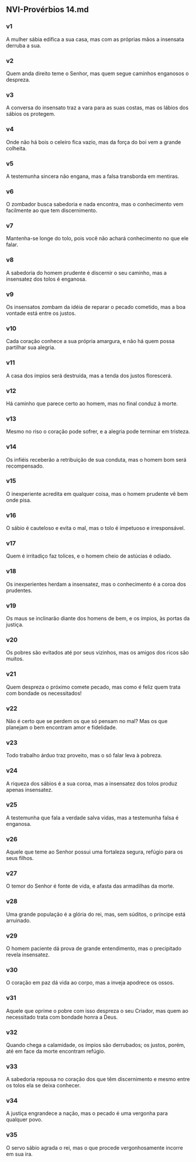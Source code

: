 ## NVI-Provérbios 14.md
### v1
 A mulher sábia edifica a sua casa, mas com as próprias mãos a insensata derruba a sua.
### v2
 Quem anda direito teme o Senhor, mas quem segue caminhos enganosos o despreza.
### v3
 A conversa do insensato traz a vara para as suas costas, mas os lábios dos sábios os protegem.
### v4
 Onde não há bois o celeiro fica vazio, mas da força do boi vem a grande colheita.
### v5
 A testemunha sincera não engana, mas a falsa transborda em mentiras.
### v6
 O zombador busca sabedoria e nada encontra, mas o conhecimento vem facilmente ao que tem discernimento.
### v7
 Mantenha-se longe do tolo, pois você não achará conhecimento no que ele falar.
### v8
 A sabedoria do homem prudente é discernir o seu caminho, mas a insensatez dos tolos é enganosa.
### v9
 Os insensatos zombam da idéia de reparar o pecado cometido, mas a boa vontade está entre os justos.
### v10
 Cada coração conhece a sua própria amargura, e não há quem possa partilhar sua alegria.
### v11
 A casa dos ímpios será destruída, mas a tenda dos justos florescerá.
### v12
 Há caminho que parece certo ao homem, mas no final conduz à morte.
### v13
 Mesmo no riso o coração pode sofrer, e a alegria pode terminar em tristeza.
### v14
 Os infiéis receberão a retribuição de sua conduta, mas o homem bom será recompensado.
### v15
 O inexperiente acredita em qualquer coisa, mas o homem prudente vê bem onde pisa.
### v16
 O sábio é cauteloso e evita o mal, mas o tolo é impetuoso e irresponsável.
### v17
 Quem é irritadiço faz tolices, e o homem cheio de astúcias é odiado.
### v18
 Os inexperientes herdam a insensatez, mas o conhecimento é a coroa dos prudentes.
### v19
 Os maus se inclinarão diante dos homens de bem, e os ímpios, às portas da justiça.
### v20
 Os pobres são evitados até por seus vizinhos, mas os amigos dos ricos são muitos.
### v21
 Quem despreza o próximo comete pecado, mas como é feliz quem trata com bondade os necessitados!
### v22
 Não é certo que se perdem os que só pensam no mal? Mas os que planejam o bem encontram amor e fidelidade.
### v23
 Todo trabalho árduo traz proveito, mas o só falar leva à pobreza.
### v24
 A riqueza dos sábios é a sua coroa, mas a insensatez dos tolos produz apenas insensatez.
### v25
 A testemunha que fala a verdade salva vidas, mas a testemunha falsa é enganosa.
### v26
 Aquele que teme ao Senhor possui uma fortaleza segura, refúgio para os seus filhos.
### v27
 O temor do Senhor é fonte de vida, e afasta das armadilhas da morte.
### v28
 Uma grande população é a glória do rei, mas, sem súditos, o príncipe está arruinado.
### v29
 O homem paciente dá prova de grande entendimento, mas o precipitado revela insensatez.
### v30
 O coração em paz dá vida ao corpo, mas a inveja apodrece os ossos.
### v31
 Aquele que oprime o pobre com isso despreza o seu Criador, mas quem ao necessitado trata com bondade honra a Deus.
### v32
 Quando chega a calamidade, os ímpios são derrubados; os justos, porém, até em face da morte encontram refúgio.
### v33
 A sabedoria repousa no coração dos que têm discernimento e mesmo entre os tolos ela se deixa conhecer.
### v34
 A justiça engrandece a nação, mas o pecado é uma vergonha para qualquer povo.
### v35
 O servo sábio agrada o rei, mas o que procede vergonhosamente incorre em sua ira.
